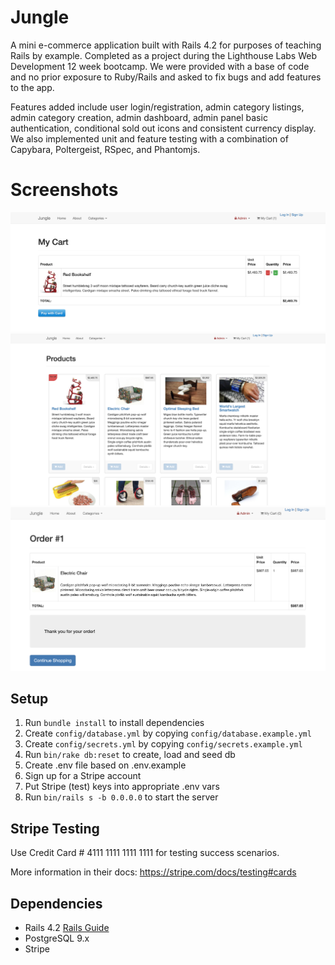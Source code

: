 # Jungle

A mini e-commerce application built with Rails 4.2 for purposes of teaching Rails by example. Completed as a project during the Lighthouse Labs Web Development 12 week bootcamp. We were provided with a base of code and no prior exposure to Ruby/Rails and asked to fix bugs and add features to the app.

Features added include user login/registration, admin category listings, admin category creation, admin dashboard, admin panel basic authentication, conditional sold out icons and consistent currency display. We also implemented unit and feature testing with a combination of Capybara, Poltergeist, RSpec, and Phantomjs.

# Screenshots
![cart](https://github.com/saadxislam/jungle-rails/blob/master/docs/cart_page.png)
![home](https://github.com/saadxislam/jungle-rails/blob/master/docs/home_page.png)
![thanks](https://github.com/saadxislam/jungle-rails/blob/master/docs/thanks_page.png)

## Setup

1. Run `bundle install` to install dependencies
2. Create `config/database.yml` by copying `config/database.example.yml`
3. Create `config/secrets.yml` by copying `config/secrets.example.yml`
4. Run `bin/rake db:reset` to create, load and seed db
5. Create .env file based on .env.example
6. Sign up for a Stripe account
7. Put Stripe (test) keys into appropriate .env vars
8. Run `bin/rails s -b 0.0.0.0` to start the server

## Stripe Testing

Use Credit Card # 4111 1111 1111 1111 for testing success scenarios.

More information in their docs: <https://stripe.com/docs/testing#cards>

## Dependencies

* Rails 4.2 [Rails Guide](http://guides.rubyonrails.org/v4.2/)
* PostgreSQL 9.x
* Stripe
